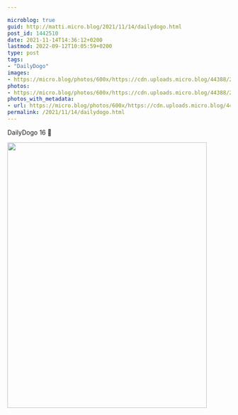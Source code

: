 ```yaml
---

microblog: true
guid: http://matti.micro.blog/2021/11/14/dailydogo.html
post_id: 1442510
date: 2021-11-14T14:36:12+0200
lastmod: 2022-09-12T10:05:59+0200
type: post
tags:
- "DailyDogo"
images:
- https://micro.blog/photos/600x/https://cdn.uploads.micro.blog/44388/2021/b86d5a049a.jpg
photos:
- https://micro.blog/photos/600x/https://cdn.uploads.micro.blog/44388/2021/b86d5a049a.jpg
photos_with_metadata:
- url: https://micro.blog/photos/600x/https://cdn.uploads.micro.blog/44388/2021/b86d5a049a.jpg
permalink: /2021/11/14/dailydogo.html
---
```

DailyDogo 16 🐶

<img src="/media/uploads/2021/b86d5a049a.jpg" width="450" height="600" alt="" />
